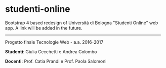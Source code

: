 # studenti-online

Bootstrap 4 based redesign of Università di Bologna "Studenti Online" web app. A link will be added in the future.

<hr>

Progetto finale Tecnologie Web - a.a. 2016-2017

<strong>Studenti</strong>: Giulia Cecchetti e Andrea Colombo

<strong>Docenti</strong>: Prof. Catia Prandi e Prof. Paola Salomoni
